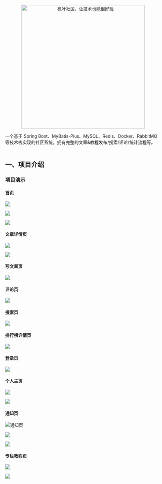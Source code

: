 <p align="center">
    <img src="https://github.com/jyz25/ketan/blob/master/img/%E6%9E%AB%E5%8F%B6%E7%A4%BE%E5%8C%BA.png?raw=true" alt="枫叶社区，让技术也能很好玩" width="400">
</p>

一个基于 Spring Boot、MyBatis-Plus、MySQL、Redis、Docker、RabbitMQ 等技术栈实现的社区系统，拥有完整的文章&教程发布/搜索/评论/统计流程等。
<br><br>

## 一、项目介绍

### 项目演示

#### 首页

![](img/home.png)


![](img/home2.png)


![](img/home3.png)


#### 文章详情页

![](img/detail.png)


![](img/detail2.png)


#### 写文章页

![](img/写文章.png)


#### 评论页

![](img/comment2.png)


#### 搜索页

![](img/search.png)


#### 排行榜详情页

![](img/排行榜详情页.png)


#### 登录页

![](img/login.png)


#### 个人主页

![](img/个人主页.png)


![](img/他人详情.png)


#### 通知页

![通知页](img/通知面板.png)


![](img/实时通知-点赞.png)


![](img/实时通知-评论.png)


#### 专栏教程页

![](img/专栏教程.png)


![](img/专栏详情.png)
